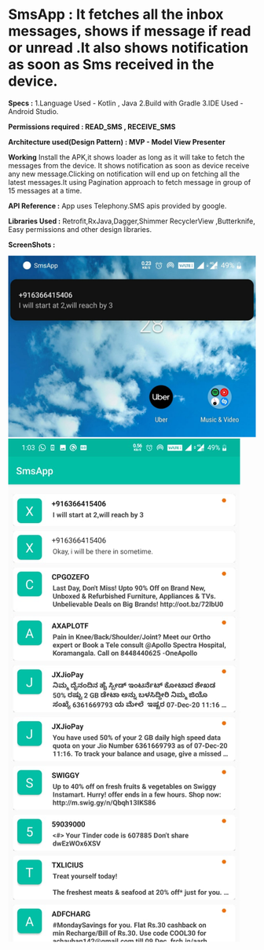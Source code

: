 # SmsApp : It fetches all the inbox messages, shows if message if read or unread .It also shows notification as soon as Sms received in the device.

<b>Specs :</b>
1.Language Used - Kotlin , Java
2.Build with Gradle
3.IDE Used -  Android Studio.

<b>Permissions required : READ_SMS , RECEIVE_SMS</b>

<b>Architecture used(Design Pattern)  :
 MVP - Model View Presenter</b>

<b>Working</b>
Install the APK,it shows loader as long as it will take to fetch the messages from the device.
It shows notification as soon as device receive any new message.Clicking on notification will end up on fetching
all the latest messages.It using Pagination approach to fetch message in group of 15 messages at a time.

<b>API Reference :</b>
App uses Telephony.SMS apis provided by google.

<b>Libraries Used :</b>
Retrofit,RxJava,Dagger,Shimmer RecyclerView ,Butterknife, Easy permissions and other design libraries.

<b>ScreenShots :</b>
 
![alt text](https://github.com/meajay/SmsApp/blob/master/app/WhatsApp%20Image%202020-12-07%20at%201.17.04%20PM.jpeg)
![alt text](https://github.com/meajay/SmsApp/blob/master/app/WhatsApp%20Image%202020-12-07%20at%201.16.05%20PM.jpeg)

